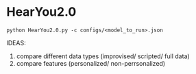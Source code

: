 # HearYou2.0

```
python HearYou2.0.py -c configs/<model_to_run>.json
```

IDEAS:
1. compare different data types (improvised/ scripted/ full data)
2. compare features (personalized/ non-perrsonalized)

